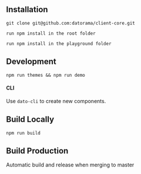 

## Installation
`git clone git@github.com:datorama/client-core.git`

`run npm install in the root folder`

`run npm install in the playground folder`

## Development
`npm run themes && npm run demo`

#### CLI
Use `dato-cli` to create new components.

## Build Locally
`npm run build`

## Build Production
Automatic build and release when merging to master